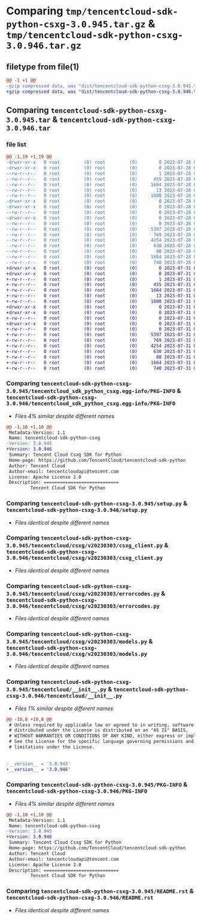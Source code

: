 # Comparing `tmp/tencentcloud-sdk-python-csxg-3.0.945.tar.gz` & `tmp/tencentcloud-sdk-python-csxg-3.0.946.tar.gz`

## filetype from file(1)

```diff
@@ -1 +1 @@
-gzip compressed data, was "dist/tencentcloud-sdk-python-csxg-3.0.945.tar", last modified: Fri Jul 28 00:25:37 2023, max compression
+gzip compressed data, was "dist/tencentcloud-sdk-python-csxg-3.0.946.tar", last modified: Mon Jul 31 00:23:45 2023, max compression
```

## Comparing `tencentcloud-sdk-python-csxg-3.0.945.tar` & `tencentcloud-sdk-python-csxg-3.0.946.tar`

### file list

```diff
@@ -1,19 +1,19 @@
-drwxr-xr-x   0 root         (0) root         (0)        0 2023-07-28 00:25:37.000000 tencentcloud-sdk-python-csxg-3.0.945/
-drwxr-xr-x   0 root         (0) root         (0)        0 2023-07-28 00:25:37.000000 tencentcloud-sdk-python-csxg-3.0.945/tencentcloud_sdk_python_csxg.egg-info/
--rw-r--r--   0 root         (0) root         (0)        1 2023-07-28 00:25:37.000000 tencentcloud-sdk-python-csxg-3.0.945/tencentcloud_sdk_python_csxg.egg-info/dependency_links.txt
--rw-r--r--   0 root         (0) root         (0)      455 2023-07-28 00:25:37.000000 tencentcloud-sdk-python-csxg-3.0.945/tencentcloud_sdk_python_csxg.egg-info/SOURCES.txt
--rw-r--r--   0 root         (0) root         (0)     1664 2023-07-28 00:25:37.000000 tencentcloud-sdk-python-csxg-3.0.945/tencentcloud_sdk_python_csxg.egg-info/PKG-INFO
--rw-r--r--   0 root         (0) root         (0)       13 2023-07-28 00:25:37.000000 tencentcloud-sdk-python-csxg-3.0.945/tencentcloud_sdk_python_csxg.egg-info/top_level.txt
--rw-r--r--   0 root         (0) root         (0)     1008 2023-07-28 00:25:36.000000 tencentcloud-sdk-python-csxg-3.0.945/setup.py
-drwxr-xr-x   0 root         (0) root         (0)        0 2023-07-28 00:25:37.000000 tencentcloud-sdk-python-csxg-3.0.945/tencentcloud/
-drwxr-xr-x   0 root         (0) root         (0)        0 2023-07-28 00:25:37.000000 tencentcloud-sdk-python-csxg-3.0.945/tencentcloud/csxg/
--rw-r--r--   0 root         (0) root         (0)        0 2023-07-28 00:25:36.000000 tencentcloud-sdk-python-csxg-3.0.945/tencentcloud/csxg/__init__.py
-drwxr-xr-x   0 root         (0) root         (0)        0 2023-07-28 00:25:37.000000 tencentcloud-sdk-python-csxg-3.0.945/tencentcloud/csxg/v20230303/
--rw-r--r--   0 root         (0) root         (0)        0 2023-07-28 00:25:36.000000 tencentcloud-sdk-python-csxg-3.0.945/tencentcloud/csxg/v20230303/__init__.py
--rw-r--r--   0 root         (0) root         (0)     5397 2023-07-28 00:25:36.000000 tencentcloud-sdk-python-csxg-3.0.945/tencentcloud/csxg/v20230303/csxg_client.py
--rw-r--r--   0 root         (0) root         (0)      769 2023-07-28 00:25:36.000000 tencentcloud-sdk-python-csxg-3.0.945/tencentcloud/csxg/v20230303/errorcodes.py
--rw-r--r--   0 root         (0) root         (0)     4254 2023-07-28 00:25:36.000000 tencentcloud-sdk-python-csxg-3.0.945/tencentcloud/csxg/v20230303/models.py
--rw-r--r--   0 root         (0) root         (0)      630 2023-07-28 00:25:36.000000 tencentcloud-sdk-python-csxg-3.0.945/tencentcloud/__init__.py
--rw-r--r--   0 root         (0) root         (0)       88 2023-07-28 00:25:37.000000 tencentcloud-sdk-python-csxg-3.0.945/setup.cfg
--rw-r--r--   0 root         (0) root         (0)     1664 2023-07-28 00:25:37.000000 tencentcloud-sdk-python-csxg-3.0.945/PKG-INFO
--rw-r--r--   0 root         (0) root         (0)      740 2023-07-28 00:25:36.000000 tencentcloud-sdk-python-csxg-3.0.945/README.rst
+drwxr-xr-x   0 root         (0) root         (0)        0 2023-07-31 00:23:45.000000 tencentcloud-sdk-python-csxg-3.0.946/
+drwxr-xr-x   0 root         (0) root         (0)        0 2023-07-31 00:23:45.000000 tencentcloud-sdk-python-csxg-3.0.946/tencentcloud_sdk_python_csxg.egg-info/
+-rw-r--r--   0 root         (0) root         (0)        1 2023-07-31 00:23:45.000000 tencentcloud-sdk-python-csxg-3.0.946/tencentcloud_sdk_python_csxg.egg-info/dependency_links.txt
+-rw-r--r--   0 root         (0) root         (0)      455 2023-07-31 00:23:45.000000 tencentcloud-sdk-python-csxg-3.0.946/tencentcloud_sdk_python_csxg.egg-info/SOURCES.txt
+-rw-r--r--   0 root         (0) root         (0)     1664 2023-07-31 00:23:45.000000 tencentcloud-sdk-python-csxg-3.0.946/tencentcloud_sdk_python_csxg.egg-info/PKG-INFO
+-rw-r--r--   0 root         (0) root         (0)       13 2023-07-31 00:23:45.000000 tencentcloud-sdk-python-csxg-3.0.946/tencentcloud_sdk_python_csxg.egg-info/top_level.txt
+-rw-r--r--   0 root         (0) root         (0)     1008 2023-07-31 00:23:45.000000 tencentcloud-sdk-python-csxg-3.0.946/setup.py
+drwxr-xr-x   0 root         (0) root         (0)        0 2023-07-31 00:23:45.000000 tencentcloud-sdk-python-csxg-3.0.946/tencentcloud/
+drwxr-xr-x   0 root         (0) root         (0)        0 2023-07-31 00:23:45.000000 tencentcloud-sdk-python-csxg-3.0.946/tencentcloud/csxg/
+-rw-r--r--   0 root         (0) root         (0)        0 2023-07-31 00:23:45.000000 tencentcloud-sdk-python-csxg-3.0.946/tencentcloud/csxg/__init__.py
+drwxr-xr-x   0 root         (0) root         (0)        0 2023-07-31 00:23:45.000000 tencentcloud-sdk-python-csxg-3.0.946/tencentcloud/csxg/v20230303/
+-rw-r--r--   0 root         (0) root         (0)        0 2023-07-31 00:23:45.000000 tencentcloud-sdk-python-csxg-3.0.946/tencentcloud/csxg/v20230303/__init__.py
+-rw-r--r--   0 root         (0) root         (0)     5397 2023-07-31 00:23:45.000000 tencentcloud-sdk-python-csxg-3.0.946/tencentcloud/csxg/v20230303/csxg_client.py
+-rw-r--r--   0 root         (0) root         (0)      769 2023-07-31 00:23:45.000000 tencentcloud-sdk-python-csxg-3.0.946/tencentcloud/csxg/v20230303/errorcodes.py
+-rw-r--r--   0 root         (0) root         (0)     4254 2023-07-31 00:23:45.000000 tencentcloud-sdk-python-csxg-3.0.946/tencentcloud/csxg/v20230303/models.py
+-rw-r--r--   0 root         (0) root         (0)      630 2023-07-31 00:23:45.000000 tencentcloud-sdk-python-csxg-3.0.946/tencentcloud/__init__.py
+-rw-r--r--   0 root         (0) root         (0)       88 2023-07-31 00:23:45.000000 tencentcloud-sdk-python-csxg-3.0.946/setup.cfg
+-rw-r--r--   0 root         (0) root         (0)     1664 2023-07-31 00:23:45.000000 tencentcloud-sdk-python-csxg-3.0.946/PKG-INFO
+-rw-r--r--   0 root         (0) root         (0)      740 2023-07-31 00:23:45.000000 tencentcloud-sdk-python-csxg-3.0.946/README.rst
```

### Comparing `tencentcloud-sdk-python-csxg-3.0.945/tencentcloud_sdk_python_csxg.egg-info/PKG-INFO` & `tencentcloud-sdk-python-csxg-3.0.946/tencentcloud_sdk_python_csxg.egg-info/PKG-INFO`

 * *Files 4% similar despite different names*

```diff
@@ -1,10 +1,10 @@
 Metadata-Version: 1.1
 Name: tencentcloud-sdk-python-csxg
-Version: 3.0.945
+Version: 3.0.946
 Summary: Tencent Cloud Csxg SDK for Python
 Home-page: https://github.com/TencentCloud/tencentcloud-sdk-python
 Author: Tencent Cloud
 Author-email: tencentcloudapi@tencent.com
 License: Apache License 2.0
 Description: ============================
         Tencent Cloud SDK for Python
```

### Comparing `tencentcloud-sdk-python-csxg-3.0.945/setup.py` & `tencentcloud-sdk-python-csxg-3.0.946/setup.py`

 * *Files identical despite different names*

### Comparing `tencentcloud-sdk-python-csxg-3.0.945/tencentcloud/csxg/v20230303/csxg_client.py` & `tencentcloud-sdk-python-csxg-3.0.946/tencentcloud/csxg/v20230303/csxg_client.py`

 * *Files identical despite different names*

### Comparing `tencentcloud-sdk-python-csxg-3.0.945/tencentcloud/csxg/v20230303/errorcodes.py` & `tencentcloud-sdk-python-csxg-3.0.946/tencentcloud/csxg/v20230303/errorcodes.py`

 * *Files identical despite different names*

### Comparing `tencentcloud-sdk-python-csxg-3.0.945/tencentcloud/csxg/v20230303/models.py` & `tencentcloud-sdk-python-csxg-3.0.946/tencentcloud/csxg/v20230303/models.py`

 * *Files identical despite different names*

### Comparing `tencentcloud-sdk-python-csxg-3.0.945/tencentcloud/__init__.py` & `tencentcloud-sdk-python-csxg-3.0.946/tencentcloud/__init__.py`

 * *Files 1% similar despite different names*

```diff
@@ -10,8 +10,8 @@
 # Unless required by applicable law or agreed to in writing, software
 # distributed under the License is distributed on an "AS IS" BASIS,
 # WITHOUT WARRANTIES OR CONDITIONS OF ANY KIND, either express or implied.
 # See the License for the specific language governing permissions and
 # limitations under the License.
 
 
-__version__ = '3.0.945'
+__version__ = '3.0.946'
```

### Comparing `tencentcloud-sdk-python-csxg-3.0.945/PKG-INFO` & `tencentcloud-sdk-python-csxg-3.0.946/PKG-INFO`

 * *Files 4% similar despite different names*

```diff
@@ -1,10 +1,10 @@
 Metadata-Version: 1.1
 Name: tencentcloud-sdk-python-csxg
-Version: 3.0.945
+Version: 3.0.946
 Summary: Tencent Cloud Csxg SDK for Python
 Home-page: https://github.com/TencentCloud/tencentcloud-sdk-python
 Author: Tencent Cloud
 Author-email: tencentcloudapi@tencent.com
 License: Apache License 2.0
 Description: ============================
         Tencent Cloud SDK for Python
```

### Comparing `tencentcloud-sdk-python-csxg-3.0.945/README.rst` & `tencentcloud-sdk-python-csxg-3.0.946/README.rst`

 * *Files identical despite different names*

